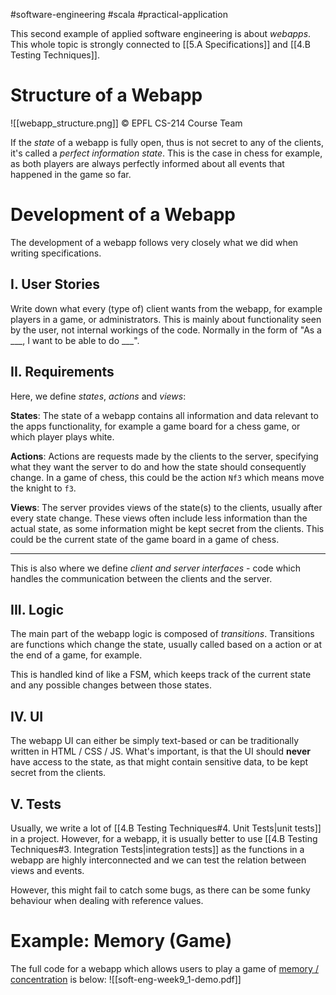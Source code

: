 #software-engineering #scala #practical-application 

This second example of applied software engineering is about *webapps*.
This whole topic is strongly connected to [[5.A Specifications]] and [[4.B Testing Techniques]].

# Structure of a Webapp
![[webapp_structure.png]]
&copy; EPFL CS-214 Course Team

If the *state* of a webapp is fully open, thus is not secret to any of the clients, it's called a *perfect information state*.
This is the case in chess for example, as both players are always perfectly informed about all events that happened in the game so far.


# Development of a Webapp
The development of a webapp follows very closely what we did when writing specifications.

## I. User Stories
Write down what every (type of) client wants from the webapp, for example players in a game, or administrators.
This is mainly about functionality seen by the user, not internal workings of the code.
Normally in the form of "As a \_\_\_, I want to be able to do \_\_\_".

## II. Requirements
Here, we define *states*, *actions* and *views*:

**States**:
The state of a webapp contains all information and data relevant to the apps functionality, for example a game board for a chess game, or which player plays white.

**Actions**:
Actions are requests made by the clients to the server, specifying what they want the server to do and how the state should consequently change.
In a game of chess, this could be the action `Nf3` which means move the knight to `f3`.

**Views**:
The server provides views of the state(s) to the clients, usually after every state change.
These views often include less information than the actual state, as some information might be kept secret from the clients.
This could be the current state of the game board in a game of chess.

---

This is also where we define *client and server interfaces* - code which handles the communication between the clients and the server.

## III. Logic
The main part of the webapp logic is composed of *transitions*.
Transitions are functions which change the state, usually called based on a action or at the end of a game, for example.

This is handled kind of like a FSM, which keeps track of the current state and any possible changes between those states.

## IV. UI
The webapp UI can either be simply text-based or can be traditionally written in HTML / CSS / JS.
What's important, is that the UI should **never** have access to the state, as that might contain sensitive data, to be kept secret from the clients.

## V. Tests
Usually, we write a lot of [[4.B Testing Techniques#4. Unit Tests|unit tests]] in a project. However, for a webapp, it is usually better to use [[4.B Testing Techniques#3. Integration Tests|integration tests]] as the functions in a webapp are highly interconnected and we can test the relation between views and events.

However, this might fail to catch some bugs, as there can be some funky behaviour when dealing with reference values.
<br>

# Example: Memory (Game)
The full code for a webapp which allows users to play a game of [memory / concentration](https://en.wikipedia.org/wiki/Concentration_(card_game)) is below:
![[soft-eng-week9_1-demo.pdf]]